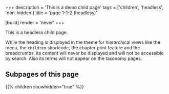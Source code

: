 +++
description = 'This is a demo child page'
tags = ['children', 'headless', 'non-hidden']
title = 'page 1-1-2 (headless)'

[build]
  render = 'never'
+++

This is a headless child page.

While the heading is displayed in the theme for hierarchical views like the menu, the `children` shortcode, the chapter print feature and the breadcrumbs, its content will never be displayed and will not be accessible by search. Also its terms will not appear on the taxonomy pages.

## Subpages of this page

{{% children showhidden="true" %}}
